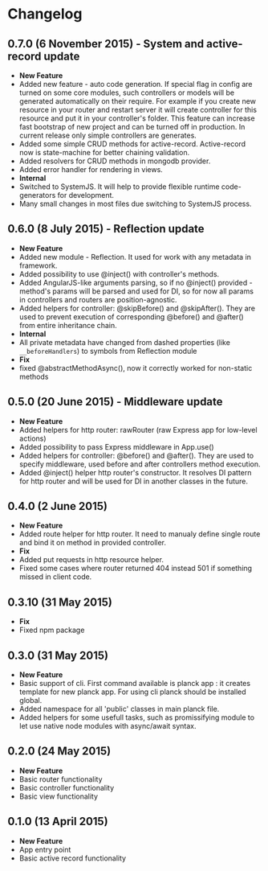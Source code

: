 # Changelog

## 0.7.0 (6 November 2015) - System and active-record update
 * **New Feature**
  * Added new feature - auto code generation. If special flag in config are turned on some core modules, such controllers or models will be generated automatically on their require. For example if you create new resource in your router and restart server it will create controller for this resource and put it in your controller's folder. This feature can increase fast bootstrap of new project and can be turned off in production. In current release only simple controllers are generates.
  * Added some simple CRUD methods for active-record. Active-record now is state-machine for better chaining validation.
  * Added resolvers for CRUD methods in mongodb provider.
  * Added error handler for rendering in views.
 * **Internal**
  * Switched to SystemJS. It will help to provide flexible runtime code-generators for development.
  * Many small changes in most files due switching to SystemJS process.

## 0.6.0 (8 July 2015) - Reflection update
 * **New Feature**
  * Added new module - Reflection. It used for work with any metadata in framework.
  * Added possibility to use @inject() with controller's methods.
  * Added AngularJS-like arguments parsing, so if no @inject() provided - method's params will be parsed and used for DI, so for now all params in controllers and routers are position-agnostic.
  * Added helpers for controller: @skipBefore() and @skipAfter(). They are used to prevent execution of corresponding @before() and @after() from entire inheritance chain.
 * **Internal**
  * All private metadata have changed from dashed properties (like ```__beforeHandlers```) to symbols from Reflection module
 * **Fix**
  * fixed @abstractMethodAsync(), now it correctly worked for non-static methods

## 0.5.0 (20 June 2015) - Middleware update
 * **New Feature**
  * Added helpers for http router: rawRouter (raw Express app for low-level actions)
  * Added possibility to pass Express middleware in App.use()
  * Added helpers for controller: @before() and @after(). They are used to specify middleware, used before and after controllers method execution.
  * Added @inject() helper http router's constructor. It resolves DI pattern for http router and will be used for DI in another classes in the future.

## 0.4.0 (2 June 2015)
 * **New Feature**
  * Added route helper for http router. It need to manualy define single route and bind it on method in provided controller.
 * **Fix**
  * Added put requests in http resource helper.
  * Fixed some cases where router returned 404 instead 501 if something missed in client code.

## 0.3.10 (31 May 2015)
 * **Fix**
  * Fixed npm package

## 0.3.0 (31 May 2015)
 * **New Feature**
  * Basic support of cli. First command available is planck app <appname>: it creates template for new planck app. For using cli planck should be installed global.
  * Added namespace for all 'public' classes in main planck file.
  * Added helpers for some usefull tasks, such as promissifying module to let use native node modules with async/await syntax.

## 0.2.0 (24 May 2015)
 * **New Feature**
  * Basic router functionality
  * Basic controller functionality
  * Basic view functionality

## 0.1.0 (13 April 2015)
 * **New Feature**
  * App entry point
  * Basic active record functionality
